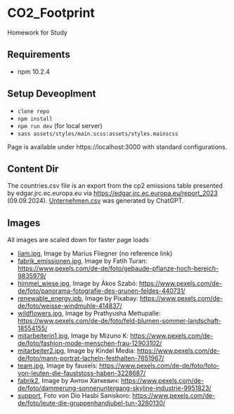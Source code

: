 # CO2_Footprint

Homework for Study

## Requirements
- npm 10.2.4

## Setup Deveoplment
- ``clone repo``
- ``npm install``
- ``npm run dev`` (for local server)
- ``sass assets/styles/main.scss:assets/styles.mainscss``

Page is available under https://localhost:3000 with standard configurations.

## Content Dir

The countries.csv file is an export from the cp2 emissions table presented by edgar.jrc.ec.europa.eu
via https://edgar.jrc.ec.europa.eu/report_2023 (09.09.2024).
[Unternehmen.csv](content/unternehmen.csv) was generated by ChatGPT.

## Images
All images are scaled down for faster page loads
- [liam.jpg](public/img/liam.jpg), Image by  Marius Fliegner (no reference link)
- [fabrik_emissionen.jpg](public/img/fabrik_emissionen.jpg), Image by Fatih Turan: https://www.pexels.com/de-de/foto/gebaude-pflanze-hoch-bereich-9835979/ 
- [himmel_wiese.jpg](public/img/himmel_wiese.jpg), Image by Ákos Szabó: https://www.pexels.com/de-de/foto/panorama-fotografie-des-grunen-feldes-440731/ 
- [renewable_energy.jpb](public/img/renewable_energy.jpg), Image by Pixabay: https://www.pexels.com/de-de/foto/weisse-windmuhle-414837/ 
- [wildflowers.jpg](public/img/wildflowers.jpg), Image by Prathyusha Mettupalle: https://www.pexels.com/de-de/foto/feld-blumen-sommer-landschaft-18554155/
- [mitarbeiterin1.jpg](public/img/mitarbeiterin1.jpg), Image by Mizuno K: https://www.pexels.com/de-de/foto/fashion-mode-menschen-frau-12903102/
- [mitarbeiter2.jpg](public/img/mitarbeiter2.jpg), Image by Kindel Media: https://www.pexels.com/de-de/foto/mann-portrat-lacheln-festhalten-7651967/
- [team.jpg](public/img/team.jpg), Image by fauxels: https://www.pexels.com/de-de/foto/foto-von-leuten-die-fauststoss-haben-3228687/
- [fabrik2](public/img/fabrik2.jpg), Image by Антон Хаткевич: https://www.pexels.com/de-de/foto/dammerung-sonnenuntergang-skyline-industrie-9951823/
- [support](public/img/support.jpg), Foto von Dio Hasbi Saniskoro: https://www.pexels.com/de-de/foto/leute-die-gruppenhandjubel-tun-3280130/
